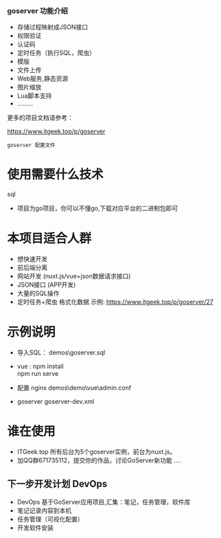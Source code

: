 
###  goserver 功能介绍
* 存储过程映射成JSON接口
* 权限验证
* 认证码 
* 定时任务（执行SQL，爬虫） 
* 模版
* 文件上传
* Web服务,静态资源
* 图片缩放
* Lua脚本支持
* .........

更多的项目文档请参考：

https://www.itgeek.top/p/goserver

```angular2html
goserver 配置文件
``` 
 

# 使用需要什么技术
 sql
* 项目为go项目，你可以不懂go,下载对应平台的二进制包即可

# 本项目适合人群
* 想快速开发
* 前后端分离 
* 网站开发 (nuxt.js/vue+json数据请求接口)
* JSON接口  (APP开发)
* 大量的SQL操作
* 定时任务+爬虫 格式化数据 示例: https://www.itgeek.top/p/goserver/27 

# 示例说明
* 导入SQL： demos\goserver.sql
* vue : 
  npm install  
  npm run serve
  
* 配置 nginx  demos\demo\vue\admin.conf
  
* goserver goserver-dev.xml
  
# 谁在使用     
* ITGeek.top 所有后台为5个goserver实例，前台为nuxt.js。
* 加QQ群671735112，提交你的作品，讨论GoServer新功能 
 ....
   
## 下一步开发计划 DevOps
* DevOps 基于GoServer应用项目,汇集：笔记，任务管理，软件库
* 笔记记录内容到本机
* 任务管理（可视化配置）
* 开发软件安装